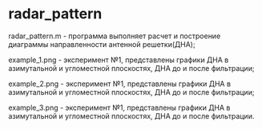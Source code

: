 # radar_pattern
radar_pattern.m - программа выполняет расчет и построение диаграммы направленности антенной решетки(ДНА);  

example_1.png - эксперимент №1, представлены графики ДНА в азимутальной и угломестной плоскостях, ДНА до и после фильтрации;  

example_2.png - эксперимент №1, представлены графики ДНА в азимутальной и угломестной плоскостях, ДНА до и после фильтрации;  

example_3.png - эксперимент №1, представлены графики ДНА в азимутальной и угломестной плоскостях, ДНА до и после фильтрации.

